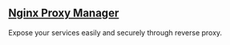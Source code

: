 ## [Nginx Proxy Manager](https://nginxproxymanager.com)

Expose your services easily and securely through reverse proxy.